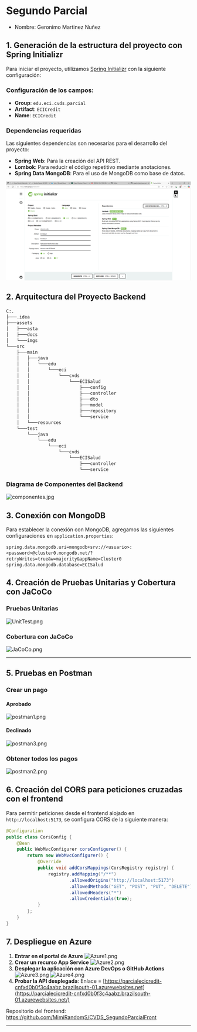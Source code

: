 # Segundo Parcial
* Nombre: Geronimo Martinez Nuñez
## 1. Generación de la estructura del proyecto con Spring Initializr

Para iniciar el proyecto, utilizamos [Spring Initializr](https://start.spring.io/) con la siguiente configuración:

### **Configuración de los campos:**
- **Group**: `edu.eci.cvds.parcial`
- **Artifact**: `ECICredit`
- **Name**: `ECICredit`

### **Dependencias requeridas**
Las siguientes dependencias son necesarias para el desarrollo del proyecto:
- **Spring Web**: Para la creación del API REST.
- **Lombok**: Para reducir el código repetitivo mediante anotaciones.
- **Spring Data MongoDB**: Para el uso de MongoDB como base de datos.

![springInitalizr.png](assets%2Fimgs%2FspringInitalizr.png)

## 2. Arquitectura del Proyecto Backend
```
C:.
├───.idea
├───assets
│   ├───asta
│   ├───docs
│   └───imgs
└───src
    ├───main
    │   ├───java
    │   │   └───edu
    │   │       └───eci
    │   │           └───cvds
    │   │               └───ECISalud
    │   │                   ├───config
    │   │                   ├───controller
    │   │                   ├───dto
    │   │                   ├───model
    │   │                   ├───repository
    │   │                   └───service
    │   └───resources
    └───test
        └───java
            └───edu
                └───eci
                    └───cvds
                        └───ECISalud
                            ├───controller
                            └───service

```

### **Diagrama de Componentes del Backend**
![componentes.jpg](assets%2Fimgs%2Fcomponentes.jpg)

## 3. Conexión con MongoDB
Para establecer la conexión con MongoDB, agregamos las siguientes configuraciones en `application.properties`:

```properties
spring.data.mongodb.uri=mongodb+srv://<usuario>:<password>@cluster0.mongodb.net/?retryWrites=true&w=majority&appName=Cluster0
spring.data.mongodb.database=ECISalud
```


## 4. Creación de Pruebas Unitarias y Cobertura con JaCoCo

### **Pruebas Unitarias**
![UnitTest.png](assets%2Fimgs%2FUnitTest.png)
### **Cobertura con JaCoCo**
![JaCoCo.png](assets%2Fimgs%2FJaCoCo.png)

---

## 5. Pruebas en Postman

### **Crear un pago**
#### Aprobado
![postman1.png](assets%2Fimgs%2Fpostman1.png)
#### Declinado
![postman3.png](assets%2Fimgs%2Fpostman3.png)

### **Obtener todos los pagos**
![postman2.png](assets%2Fimgs%2Fpostman2.png)

## 6. Creación del CORS para peticiones cruzadas con el frontend

Para permitir peticiones desde el frontend alojado en `http://localhost:5173`, se configura CORS de la siguiente manera:

```java
@Configuration
public class CorsConfig {
    @Bean
    public WebMvcConfigurer corsConfigurer() {
        return new WebMvcConfigurer() {
            @Override
            public void addCorsMappings(CorsRegistry registry) {
                registry.addMapping("/**")
                        .allowedOrigins("http://localhost:5173")
                        .allowedMethods("GET", "POST", "PUT", "DELETE")
                        .allowedHeaders("*")
                        .allowCredentials(true);
            }
        };
    }
}
```


## 7. Despliegue en Azure
1. **Entrar en el portal de Azure**
![Azure1.png](assets%2Fimgs%2FAzure1.png)
2. **Crear un recurso App Service**
![Azure2.png](assets%2Fimgs%2FAzure2.png)
3. **Desplegar la aplicación con Azure DevOps o GitHub Actions**
![Azure3.png](assets%2Fimgs%2FAzure3.png)
![Azure4.png](assets%2Fimgs%2FAzure4.png)
4. **Probar la API desplegada**: Enlace = [https://parcialecicredit-cnfxd0b0f3c4aabz.brazilsouth-01.azurewebsites.net](https://parcialecicredit-cnfxd0b0f3c4aabz.brazilsouth-01.azurewebsites.net/)

Repositorio del frontend: https://github.com/MimiRandomS/CVDS_SegundoParcialFront

---


